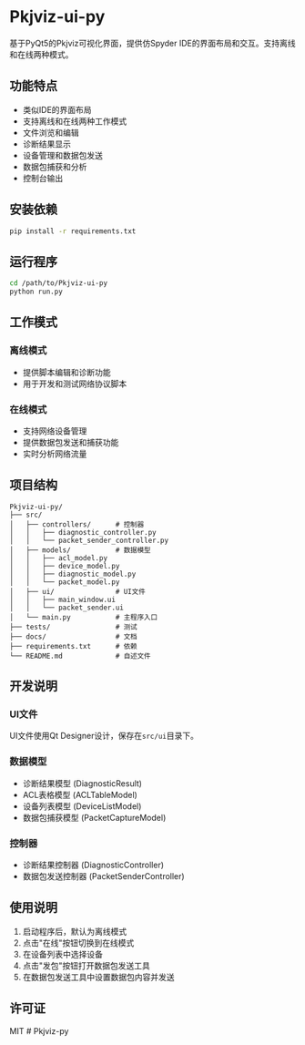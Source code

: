 # Pkjviz-ui-py

基于PyQt5的Pkjviz可视化界面，提供仿Spyder IDE的界面布局和交互。支持离线和在线两种模式。

## 功能特点

- 类似IDE的界面布局
- 支持离线和在线两种工作模式
- 文件浏览和编辑
- 诊断结果显示
- 设备管理和数据包发送
- 数据包捕获和分析
- 控制台输出

## 安装依赖

```bash
pip install -r requirements.txt
```

## 运行程序

```bash
cd /path/to/Pkjviz-ui-py
python run.py
```

## 工作模式

### 离线模式
- 提供脚本编辑和诊断功能
- 用于开发和测试网络协议脚本

### 在线模式
- 支持网络设备管理
- 提供数据包发送和捕获功能
- 实时分析网络流量

## 项目结构

```
Pkjviz-ui-py/
├── src/
│   ├── controllers/      # 控制器
│   │   ├── diagnostic_controller.py
│   │   └── packet_sender_controller.py
│   ├── models/           # 数据模型
│   │   ├── acl_model.py
│   │   ├── device_model.py
│   │   ├── diagnostic_model.py
│   │   └── packet_model.py
│   ├── ui/               # UI文件
│   │   ├── main_window.ui
│   │   └── packet_sender.ui
│   └── main.py           # 主程序入口
├── tests/                # 测试
├── docs/                 # 文档
├── requirements.txt      # 依赖
└── README.md             # 自述文件
```

## 开发说明

### UI文件

UI文件使用Qt Designer设计，保存在`src/ui`目录下。

### 数据模型

- 诊断结果模型 (DiagnosticResult)
- ACL表格模型 (ACLTableModel)
- 设备列表模型 (DeviceListModel)
- 数据包捕获模型 (PacketCaptureModel)

### 控制器

- 诊断结果控制器 (DiagnosticController)
- 数据包发送控制器 (PacketSenderController)

## 使用说明

1. 启动程序后，默认为离线模式
2. 点击"在线"按钮切换到在线模式
3. 在设备列表中选择设备
4. 点击"发包"按钮打开数据包发送工具
5. 在数据包发送工具中设置数据包内容并发送

## 许可证

MIT # Pkjviz-py
